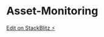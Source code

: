 # Asset-Monitoring

[Edit on StackBlitz ⚡️](https://stackblitz.com/edit/angular-8-getting-started-bs77sv)